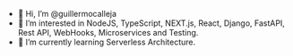 - 👋 Hi, I’m @guillermocalleja
- 👀 I’m interested in NodeJS, TypeScript, NEXT.js, React, Django, FastAPI, Rest API, WebHooks, Microservices and Testing.
- 🌱 I’m currently learning Serverless Architecture.
<!---
- 💞️ I’m looking to collaborate on ...
- 📫 How to reach me ...
--->
<!---
guillermocalleja/guillermocalleja is a ✨ special ✨ repository because its `README.md` (this file) appears on your GitHub profile.
You can click the Preview link to take a look at your changes.
--->
